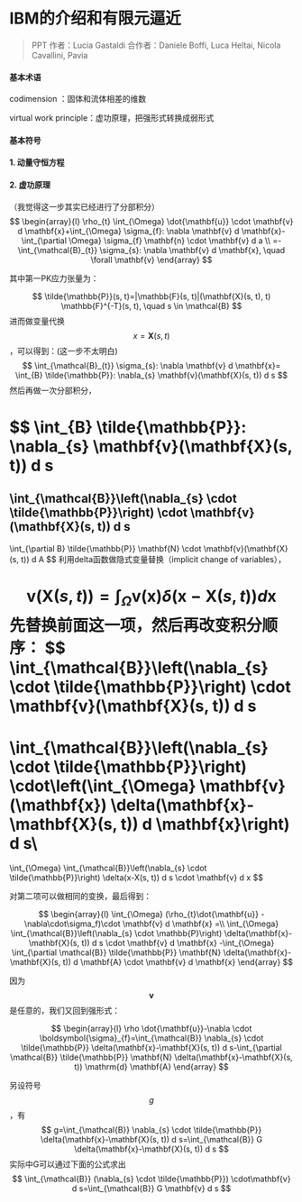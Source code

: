 # IBM的介绍和有限元逼近

> PPT 作者：Lucia Gastaldi  合作者：Daniele Boffi, Luca Heltai, Nicola Cavallini, Pavia

#### 基本术语

codimension ：固体和流体相差的维数

virtual work principle：虚功原理，把强形式转换成弱形式

#### 基本符号



#### 1. 动量守恒方程



#### 2. 虚功原理

（我觉得这一步其实已经进行了分部积分）
$$
\begin{array}{l}
\rho_{t} \int_{\Omega} \dot{\mathbf{u}} \cdot \mathbf{v} d \mathbf{x}+\int_{\Omega} \sigma_{f}: \nabla \mathbf{v} d \mathbf{x}-\int_{\partial \Omega} \sigma_{f} \mathbf{n} \cdot \mathbf{v} d a \\
=-\int_{\mathcal{B}_{t}} \sigma_{s}: \nabla \mathbf{v} d \mathbf{x}, \quad \forall \mathbf{v}
\end{array}
$$

其中第一PK应力张量为：

$$
\tilde{\mathbb{P}}(s, t)=|\mathbb{F}(s, t)|(\mathbf{X}(s, t), t) \mathbb{F}^{-T}(s, t), \quad s \in \mathcal{B}
$$
进而做变量代换  $$x=\mathbf{X}(s,t)$$，可以得到：(这一步不太明白)
$$
\int_{\mathcal{B}_{t}} \sigma_{s}: \nabla \mathbf{v} d \mathbf{x}= \int_{B} \tilde{\mathbb{P}}: \nabla_{s} \mathbf{v}(\mathbf{X}(s, t)) d s
$$
然后再做一次分部积分，

$$
\int_{B} \tilde{\mathbb{P}}: \nabla_{s} \mathbf{v}(\mathbf{X}(s, t)) d s
=
\int_{\mathcal{B}}\left(\nabla_{s} \cdot \tilde{\mathbb{P}}\right) \cdot \mathbf{v}(\mathbf{X}(s, t)) d s
-
\int_{\partial B} \tilde{\mathbb{P}} \mathbf{N} \cdot \mathbf{v}(\mathbf{X}(s, t)) d A
$$
利用delta函数做隐式变量替换（implicit change of variables），

$$
\mathbf{v}(\mathbf{X}(s, t))=\int_{\Omega} \mathbf{v}(\mathbf{x}) \delta(\mathbf{x}-\mathbf{X}(s, t)) d \mathbf{x}
$$
先替换前面这一项，然后再改变积分顺序：
$$
\int_{\mathcal{B}}\left(\nabla_{s} \cdot \tilde{\mathbb{P}}\right) \cdot \mathbf{v}(\mathbf{X}(s, t)) d s
=
\int_{\mathcal{B}}\left(\nabla_{s} \cdot \tilde{\mathbb{P}}\right) \cdot\left(\int_{\Omega} \mathbf{v}(\mathbf{x}) \delta(\mathbf{x}-\mathbf{X}(s, t)) d \mathbf{x}\right) d s\\
=
\int_{\Omega} \int_{\mathcal{B}}\left(\nabla_{s} \cdot \tilde{\mathbb{P}}\right) \delta(x-X(s, t)) d s \cdot \mathbf{v} d x
$$

对第二项可以做相同的变换，最后得到：

$$
\begin{array}{l}
 \int_{\Omega} (\rho_{t}\dot{\mathbf{u}} -\nabla\cdot\sigma_f)\cdot \mathbf{v} d \mathbf{x}
=\\
\int_{\Omega} \int_{\mathcal{B}}\left(\nabla_{s} \cdot \mathbb{P}\right) \delta(\mathbf{x}-\mathbf{X}(s, t)) d s \cdot \mathbf{v} d \mathbf{x} 
-\int_{\Omega} \int_{\partial \mathcal{B}} \tilde{\mathbb{P}} \mathbf{N} \delta(\mathbf{x}-\mathbf{X}(s, t)) d \mathbf{A} \cdot \mathbf{v} d \mathbf{x}
\end{array}
$$

因为$$\mathbf{v}$$是任意的，我们又回到强形式：

$$
\begin{array}{l}
\rho \dot{\mathbf{u}}-\nabla \cdot \boldsymbol{\sigma}_{f}=\int_{\mathcal{B}} \nabla_{s} \cdot \tilde{\mathbb{P}} \delta(\mathbf{x}-\mathbf{X}(s, t)) d s-\int_{\partial \mathcal{B}} \tilde{\mathbb{P}} \mathbf{N} \delta(\mathbf{x}-\mathbf{X}(s, t)) \mathrm{d} \mathbf{A}
\end{array}
$$

另设符号$$g$$，有
$$
g=\int_{\mathcal{B}} \nabla_{s} \cdot \tilde{\mathbb{P}} \delta(\mathbf{x}-\mathbf{X}(s, t)) d s=\int_{\mathcal{B}} G \delta(\mathbf{x}-\mathbf{X}(s, t)) d s
$$
实际中G可以通过下面的公式求出
$$
\int_{\mathcal{B}} (\nabla_{s} \cdot \tilde{\mathbb{P}}) \cdot\mathbf{v} d s=\int_{\mathcal{B}} G \mathbf{v} d s
$$

